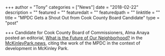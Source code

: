 +++
author = "Tony"
categories = ["News"]
date = "2018-02-22"
description = ""
featured = ""
featuredalt = ""
featuredpath = ""
linktitle = ""
title = "MPDC Gets a Shout Out from Cook County Board Candidate"
type = "post"

+++
Candidate for Cook County Board of Commissioners, Alma Anaya posted an editorial, <a href= 'https://mckinleypark.news/news/250-opinion-editorial/246-what-is-the-future-of-our-neighborhood'>What is the Future of Our Neighborhood?</a> in the <a href='https://McKinleyPark.news'>McKinleyPark.news</a>, citing the work of the MPDC in the context of development in McKinley Park.
<br>
<br>
<br>
<br>
<br>
<br>

